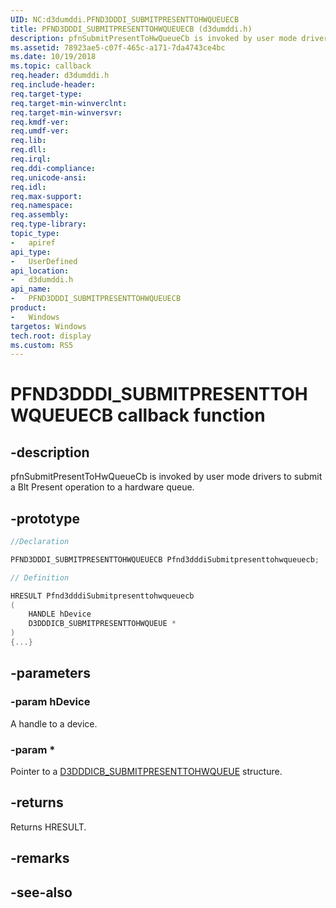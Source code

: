 ```yaml
---
UID: NC:d3dumddi.PFND3DDDI_SUBMITPRESENTTOHWQUEUECB
title: PFND3DDDI_SUBMITPRESENTTOHWQUEUECB (d3dumddi.h)
description: pfnSubmitPresentToHwQueueCb is invoked by user mode drivers to submit a Blt Present operation to a hardware queue.
ms.assetid: 78923ae5-c07f-465c-a171-7da4743ce4bc
ms.date: 10/19/2018
ms.topic: callback
req.header: d3dumddi.h
req.include-header:
req.target-type:
req.target-min-winverclnt:
req.target-min-winversvr:
req.kmdf-ver:
req.umdf-ver:
req.lib:
req.dll:
req.irql: 
req.ddi-compliance:
req.unicode-ansi:
req.idl:
req.max-support:
req.namespace:
req.assembly:
req.type-library: 
topic_type: 
-	apiref
api_type: 
-	UserDefined
api_location: 
-	d3dumddi.h
api_name: 
-	PFND3DDDI_SUBMITPRESENTTOHWQUEUECB
product:
-	Windows
targetos: Windows
tech.root: display
ms.custom: RS5
---
```


# PFND3DDDI_SUBMITPRESENTTOHWQUEUECB callback function

## -description

pfnSubmitPresentToHwQueueCb is invoked by user mode drivers to submit a Blt Present operation to a hardware queue.

## -prototype

```cpp
//Declaration

PFND3DDDI_SUBMITPRESENTTOHWQUEUECB Pfnd3dddiSubmitpresenttohwqueuecb; 

// Definition

HRESULT Pfnd3dddiSubmitpresenttohwqueuecb 
(
	HANDLE hDevice
	D3DDDICB_SUBMITPRESENTTOHWQUEUE *
)
{...}

```

## -parameters

### -param hDevice

A handle to a device.

### -param *

Pointer to a [D3DDDICB_SUBMITPRESENTTOHWQUEUE](ns-d3dumddi-_d3dddicb_submitpresenttohwqueue.md) structure.

## -returns

Returns HRESULT.

## -remarks




## -see-also
